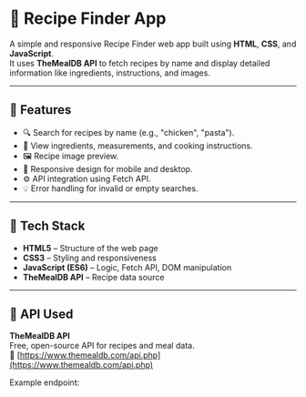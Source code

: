 # 🍳 Recipe Finder App

A simple and responsive Recipe Finder web app built using **HTML**, **CSS**, and **JavaScript**.  
It uses **TheMealDB API** to fetch recipes by name and display detailed information like ingredients, instructions, and images.

---

## 🚀 Features
- 🔍 Search for recipes by name (e.g., "chicken", "pasta").
- 📜 View ingredients, measurements, and cooking instructions.
- 🖼️ Recipe image preview.
- 📱 Responsive design for mobile and desktop.
- ⚙️ API integration using Fetch API.
- 💡 Error handling for invalid or empty searches.

---

## 🧠 Tech Stack
- **HTML5** – Structure of the web page  
- **CSS3** – Styling and responsiveness  
- **JavaScript (ES6)** – Logic, Fetch API, DOM manipulation  
- **TheMealDB API** – Recipe data source  

---

## 🧩 API Used
**TheMealDB API**  
Free, open-source API for recipes and meal data.  
🔗 [https://www.themealdb.com/api.php](https://www.themealdb.com/api.php)

Example endpoint:
